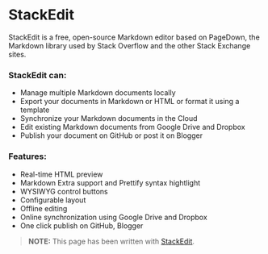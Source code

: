 StackEdit
=========

StackEdit is a free, open-source Markdown editor based on PageDown, the Markdown library used by Stack Overflow and the other Stack Exchange sites.

### StackEdit can:
 
 - Manage multiple Markdown documents locally
 - Export your documents in Markdown or HTML or format it using a template
 - Synchronize your Markdown documents in the Cloud
 - Edit existing Markdown documents from Google Drive and Dropbox
 - Publish your document on GitHub or post it on Blogger

### Features:

 - Real-time HTML preview
 - Markdown Extra support and Prettify syntax hightlight
 - WYSIWYG control buttons
 - Configurable layout
 - Offline editing
 - Online synchronization using Google Drive and Dropbox
 - One click publish on GitHub, Blogger

> **NOTE:** This page has been written with [StackEdit][1].

  [1]: http://benweet.github.io/stackedit/ "StackEdit"